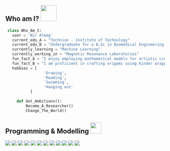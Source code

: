 ## Who am I? <img src="https://github.com/Nir-Al/Nir-Al/assets/140895618/29c90741-cb14-4519-ba6c-3cf49204a9ac" width="50">

 ```python
  class Who_Am_I:
    user = 'Nir Almog'
	current_edu_A = "Technion - Institute of Technology"
    current_edu_B = "Undergraduate for a B.Sc in Biomedical Engineering and Physics"
    currently_learning = "Machine Learning"
    currently_working_in = "Magnetic Resonance Laboratories"
    fun_fact_A = "I enjoy employing mathematical models for artistic creation"
    fun_fact_B = "I am proficient in crafting origami using Kinder wrappings"
	hobbies = [
                  'Drawing',
                  'Reading',
	              'Swimming',
	              'Hanging out'
			]
	
	  def Get_Ambitions():
		  Become_A_Researcher()
		  Change_The_World()

 ```

## Programming & Modelling <img src = "https://i.pinimg.com/originals/65/c4/f4/65c4f452571be1261e9c623f7da488ac.gif" width = 35px>
<p>
    <a href="#"><img src="https://img.shields.io/badge/Python-blue"></a>
    <a href="#"><img src="https://img.shields.io/badge/MATLAB-orange"></a>
    <a href="#"><img src="https://img.shields.io/badge/Julia-purple"></a>
    <a href="#"><img src="https://img.shields.io/badge/Simulink-red"></a>
    <a href="#"><img src="https://img.shields.io/badge/Simscape-7298cf"></a>
    <a href="#"><img src="https://img.shields.io/badge/VSCode-287ef7"></a> 
    <a href="#"><img src="https://img.shields.io/badge/Rhino-bd0404"></a> 
    <a href="#"><img src="https://img.shields.io/badge/ANSYS-Maxwell-f7ce28"></a> 
    <a href="#"><img src="https://img.shields.io/badge/Autodesk-Fusion-ff9a26"></a> 
    <a href="#"><img src="https://img.shields.io/badge/Autodesk-Inventor-ebbe09"></a> 
    <a href="#"><img src="https://img.shields.io/badge/LT-Spice-820707"></a> 
    <a href="#"><img src="https://img.shields.io/badge/CleWIN-229c03"></a>
</p>


